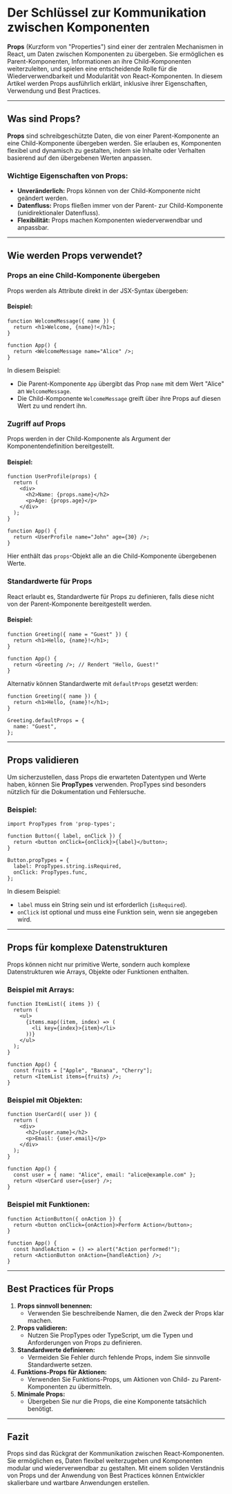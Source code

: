 # **Der Schlüssel zur Kommunikation zwischen Komponenten**

**Props** (Kurzform von "Properties") sind einer der zentralen Mechanismen in React, um Daten zwischen Komponenten zu übergeben. Sie ermöglichen es Parent-Komponenten, Informationen an ihre Child-Komponenten weiterzuleiten, und spielen eine entscheidende Rolle für die Wiederverwendbarkeit und Modularität von React-Komponenten. In diesem Artikel werden Props ausführlich erklärt, inklusive ihrer Eigenschaften, Verwendung und Best Practices.

---

## **Was sind Props?**
**Props** sind schreibgeschützte Daten, die von einer Parent-Komponente an eine Child-Komponente übergeben werden. Sie erlauben es, Komponenten flexibel und dynamisch zu gestalten, indem sie Inhalte oder Verhalten basierend auf den übergebenen Werten anpassen.

### **Wichtige Eigenschaften von Props:**
- **Unveränderlich:** Props können von der Child-Komponente nicht geändert werden.    
- **Datenfluss:** Props fließen immer von der Parent- zur Child-Komponente (unidirektionaler Datenfluss).    
- **Flexibilität:** Props machen Komponenten wiederverwendbar und anpassbar.
    
---

## **Wie werden Props verwendet?**
### **Props an eine Child-Komponente übergeben**
Props werden als Attribute direkt in der JSX-Syntax übergeben:
#### **Beispiel:**
```
function WelcomeMessage({ name }) {
  return <h1>Welcome, {name}!</h1>;
}

function App() {
  return <WelcomeMessage name="Alice" />;
}
```

In diesem Beispiel:
- Die Parent-Komponente `App` übergibt das Prop `name` mit dem Wert "Alice" an `WelcomeMessage`.    
- Die Child-Komponente `WelcomeMessage` greift über ihre Props auf diesen Wert zu und rendert ihn.
    
### **Zugriff auf Props**
Props werden in der Child-Komponente als Argument der Komponentendefinition bereitgestellt.
#### **Beispiel:**
```
function UserProfile(props) {
  return (
    <div>
      <h2>Name: {props.name}</h2>
      <p>Age: {props.age}</p>
    </div>
  );
}

function App() {
  return <UserProfile name="John" age={30} />;
}
```
Hier enthält das `props`-Objekt alle an die Child-Komponente übergebenen Werte.

### **Standardwerte für Props**
React erlaubt es, Standardwerte für Props zu definieren, falls diese nicht von der Parent-Komponente bereitgestellt werden.
#### **Beispiel:**
```
function Greeting({ name = "Guest" }) {
  return <h1>Hello, {name}!</h1>;
}

function App() {
  return <Greeting />; // Rendert "Hello, Guest!"
}
```
Alternativ können Standardwerte mit `defaultProps` gesetzt werden:
```
function Greeting({ name }) {
  return <h1>Hello, {name}!</h1>;
}

Greeting.defaultProps = {
  name: "Guest",
};
```

---

## **Props validieren**
Um sicherzustellen, dass Props die erwarteten Datentypen und Werte haben, können Sie **PropTypes** verwenden. PropTypes sind besonders nützlich für die Dokumentation und Fehlersuche.
### **Beispiel:**
```
import PropTypes from 'prop-types';

function Button({ label, onClick }) {
  return <button onClick={onClick}>{label}</button>;
}

Button.propTypes = {
  label: PropTypes.string.isRequired,
  onClick: PropTypes.func,
};
```
In diesem Beispiel:
- `label` muss ein String sein und ist erforderlich (`isRequired`).    
- `onClick` ist optional und muss eine Funktion sein, wenn sie angegeben wird.
    
---

## **Props für komplexe Datenstrukturen**
Props können nicht nur primitive Werte, sondern auch komplexe Datenstrukturen wie Arrays, Objekte oder Funktionen enthalten.
### **Beispiel mit Arrays:**
```
function ItemList({ items }) {
  return (
    <ul>
      {items.map((item, index) => (
        <li key={index}>{item}</li>
      ))}
    </ul>
  );
}

function App() {
  const fruits = ["Apple", "Banana", "Cherry"];
  return <ItemList items={fruits} />;
}
```
### **Beispiel mit Objekten:**
```
function UserCard({ user }) {
  return (
    <div>
      <h2>{user.name}</h2>
      <p>Email: {user.email}</p>
    </div>
  );
}

function App() {
  const user = { name: "Alice", email: "alice@example.com" };
  return <UserCard user={user} />;
}
```
### **Beispiel mit Funktionen:**
```
function ActionButton({ onAction }) {
  return <button onClick={onAction}>Perform Action</button>;
}

function App() {
  const handleAction = () => alert("Action performed!");
  return <ActionButton onAction={handleAction} />;
}
```

---

## **Best Practices für Props**
1. **Props sinnvoll benennen:**    
    - Verwenden Sie beschreibende Namen, die den Zweck der Props klar machen.
2. **Props validieren:**    
    - Nutzen Sie PropTypes oder TypeScript, um die Typen und Anforderungen von Props zu definieren.
3. **Standardwerte definieren:**    
    - Vermeiden Sie Fehler durch fehlende Props, indem Sie sinnvolle Standardwerte setzen.
4. **Funktions-Props für Aktionen:**    
    - Verwenden Sie Funktions-Props, um Aktionen von Child- zu Parent-Komponenten zu übermitteln.        
5. **Minimale Props:**    
    - Übergeben Sie nur die Props, die eine Komponente tatsächlich benötigt.
        
---

## **Fazit**
Props sind das Rückgrat der Kommunikation zwischen React-Komponenten. Sie ermöglichen es, Daten flexibel weiterzugeben und Komponenten modular und wiederverwendbar zu gestalten. Mit einem soliden Verständnis von Props und der Anwendung von Best Practices können Entwickler skalierbare und wartbare Anwendungen erstellen.